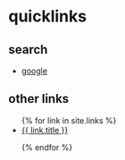 # quicklinks

## search

- [google](https://www.google.de)


## other links

<ul>
{% for link in site.links %}
<li><a href="{{ link.weburl }}">{{ link.title }}</a></li>

{% endfor %}      
</ul>